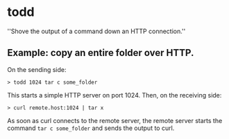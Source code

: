 # todd
''Shove the output of a command down an HTTP connection.''

## Example: copy an entire folder over HTTP.

On the sending side:
```
> todd 1024 tar c some_folder
```
This starts a simple HTTP server on port 1024. Then, on the receiving side:
```
> curl remote.host:1024 | tar x
```
As soon as curl connects to the remote server, the remote server starts the
command `tar c some_folder` and sends the output to curl.
